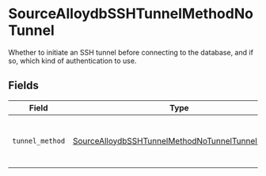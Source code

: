 # SourceAlloydbSSHTunnelMethodNoTunnel

Whether to initiate an SSH tunnel before connecting to the database, and if so, which kind of authentication to use.


## Fields

| Field                                                                                                                       | Type                                                                                                                        | Required                                                                                                                    | Description                                                                                                                 |
| --------------------------------------------------------------------------------------------------------------------------- | --------------------------------------------------------------------------------------------------------------------------- | --------------------------------------------------------------------------------------------------------------------------- | --------------------------------------------------------------------------------------------------------------------------- |
| `tunnel_method`                                                                                                             | [SourceAlloydbSSHTunnelMethodNoTunnelTunnelMethod](../../models/shared/sourcealloydbsshtunnelmethodnotunneltunnelmethod.md) | :heavy_check_mark:                                                                                                          | No ssh tunnel needed to connect to database                                                                                 |